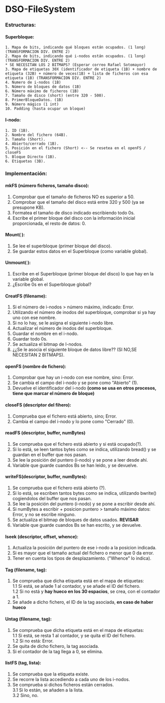 # DSO-FileSystem

### Estructuras:

#### Superbloque:
    1. Mapa de bits, indicando qué bloques están ocupados. (1 long) (TRANSFORMACION DIV. ENTRE 2)
    2. Mapa de bits, indicando qué i-nodos están ocupados. (1 long) (TRANSFORMACION DIV. ENTRE 2)
    * SE NECESITAN LOS 2 BITMAPS? (Esperar correo Rafael Sotomayor)
    3. Mapa de etiquetas 30X (identificador de etiqueta (1B) + nombre de etiqueta (32B) + número de veces(1B) + lista de ficheros con esa etiqueta (1B) (TRANSFORMACION DIV. ENTRE 2)
    4. Numero de i-nodos (1B)
    5. Número de bloques de datos (1B)
    6. Número máximo de ficheros (1B)
    7. Tamaño de disco (short) (entre 320 - 500).
    8. PrimerBloqueDatos. (1B)
    9. Número mágico (1 int)
    10. Padding (hasta ocupar un bloque)
    
    
#### I-nodo:
    1. ID (1B).
    2. Nombre del fichero (64B).
    3. Tamaño (Short).
    4. Abierto/cerrado (1B).
    5. Posición en el fichero (Short) <-- Se resetea en el openFS / closeFS
    5. Bloque Directo (1B).
    6. Etiquetas (3B).

### Implementación:

#### mkFS (número ficheros, tamaño disco):
1. Comprobar que el tamaño de ficheros NO es superior a 50.
2. Comprobar que el tamaño del disco está entre 320 y 500 (ya se presupone KB).
3. Formatea el tamaño de disco indicado escribiendo todo 0s.
4. Escribe el primer bloque del disco con la información inicial proporcionada, el resto de datos: 0.

#### Mount( ):
1. Se lee el superbloque (primer bloque del disco).
2. Se guardar estos datos en el Superbloque (como variable global).


#### Unmount( ):
1. Escribe en el Superbloque (primer bloque del disco) lo que hay en la variable global.
2. ¿Escribe 0s en el Superbloque global?


#### CreatFS (filename):
1. Si el número de i-nodos > número máximo, indicado: Error.
2. Utilizando el número de inodos del superbloque, comprobar si ya hay uno con ese nombre.
3. Si no lo hay, se le asigna el siguiente i-nodo libre.
4. Actualizar el número de inodos del superbloque.
5. Guardar el nombre en el i-nodo.
6. Guardar todo 0s.
7. Se actualiza el bitmap de I-nodos.
8. ¿¿Se le asocia el siguiente bloque de datos libre?? (SI NO,SE NECESITAN 2 BITMAPS).


#### openFS (nombre de fichero):
1. Comprobar que hay un i-nodo con ese nombre, sino: Error.
2. Se cambia el campo del i-nodo y se pone como "Abierto" (1).
3. Devuelve el identificador del i-nodo <b>(como se usa en otros procesos, tiene que marcar el número de bloque)</b>


#### closeFS (descriptor del fihero):
1. Comprueba que el fichero está abierto, sino; Error.
2. Cambia el campo del i-nodo y lo pone como "Cerrado" (0).


#### readFS (descriptor, buffer, numBytes)
1. Se comprueba que el fichero está abierto y si está ocupado(?).
2. Si lo está, se leen tantos bytes como se indica, utilizando bread() y se guardan en el buffer que nos pasan.
3. Se lee la posición del puntero (i-nodo) y se pone a leer desde ahí.
4. Variable que guarde cuandos Bs se han leido, y se devuelve.


#### writeFS(descriptor, buffer, numBytes):
1. Se comprueba que el fichero está abierto (?).
2. Si lo está, se escriben tantos bytes como se indica, utilizando bwrite() cogiendolos del buffer que nos pasan.
3. Se lee la posición del puntero (i-nodo) y se pone a escribir desde ahí.
4. Si numBytes a escribir + posicion puntero > tamaño máximo datos: Error, y no se escribe ninguno.
5. Se actualiza el bitmap de bloques de datos usados. <b>REVISAR</b>
6. Variable que guarde cuandos Bs se han escrito, y se devuelve.

#### lseek (descriptor, offset, whence):
1. Actualiza la posición del puntero de ese i-nodo a la posicion indicada.
2. Si es mayor que el tamaño actual del fichero o menor que 0 da error.
3. Tener en cuenta los tipos de desplazamiento. ("Whence" lo indica).

#### Tag (filename, tag):
1. Se comprueba que dicha etiqueta está en el mapa de etiquetas:<br>
    1.1 Si está, se añade 1 al contador, y se añade el ID del fichero.<br>
    1.2 Si no está y <b>hay hueco en los 30 espacios</b>, se crea, con el contador a 1.<br>
2. Se añade a dicho fichero, el ID de la tag asociada, <b>en caso de haber hueco</b><br>

#### Untag (filename, tag):<br>
1. Se comprueba que dicha etiqueta está en el mapa de etiquetas:<br>
    1.1 Si está, se resta 1 al contador, y se quita el ID del fichero.<br>
    1.2 Si no está: Error.<br>
2. Se quita de dicho fichero, la tag asociada.<br>
3. Si el contador de la tag llega a 0, se elimina.<br>

#### listFS (tag, lista):
1. Se comprueba que la etiqueta existe.<br>
2. Se recorre la lista accediendo a cada uno de los i-nodos.<br>
3. Se comprueba si dichos ficheros están cerrados.<br>
    3.1 Si lo están, se añaden a la lista.<br>
    3.2 Sino, no.<br>
